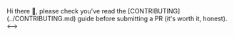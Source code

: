 <!-->
Hi there 👋, please check you've read the [CONTRIBUTING](../CONTRIBUTING.md) guide before submitting a PR (it's worth it, honest).
<-->